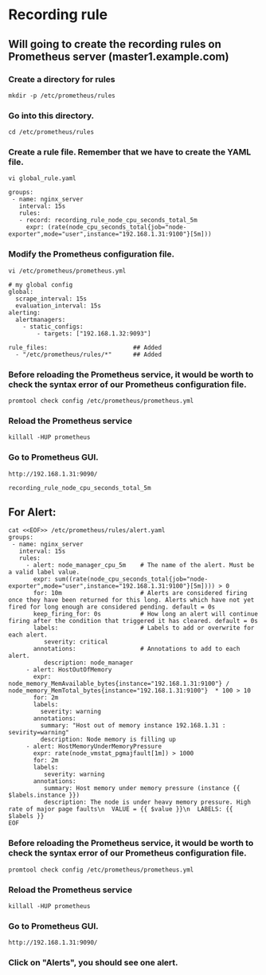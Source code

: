# Recording rule

## Will going to create the recording rules on Prometheus server (master1.example.com)

### Create a directory for rules
```
mkdir -p /etc/prometheus/rules
```
### Go into this directory.
```
cd /etc/prometheus/rules
```
### Create a rule file. Remember that we have to create the YAML file.
```
vi global_rule.yaml
```
```
groups:
 - name: nginx_server
   interval: 15s
   rules:
   - record: recording_rule_node_cpu_seconds_total_5m
     expr: (rate(node_cpu_seconds_total{job="node-exporter",mode="user",instance="192.168.1.31:9100"}[5m]))
```

### Modify the Prometheus configuration file.

```
vi /etc/prometheus/prometheus.yml
```
```
# my global config
global:
  scrape_interval: 15s 
  evaluation_interval: 15s 
alerting:
  alertmanagers:
    - static_configs:
        - targets: ["192.168.1.32:9093"]

rule_files:                        ## Added
  - "/etc/prometheus/rules/*"      ## Added
```
### Before reloading the Prometheus service, it would be worth to check the syntax error of our Prometheus configuration file.
```
promtool check config /etc/prometheus/prometheus.yml
```

### Reload the Prometheus service
```
killall -HUP prometheus
```
### Go to Prometheus GUI.
```
http://192.168.1.31:9090/
```

```
recording_rule_node_cpu_seconds_total_5m
```


## For Alert:

```
cat <<EOF>> /etc/prometheus/rules/alert.yaml 
groups:
 - name: nginx_server
   interval: 15s
   rules:
     - alert: node_manager_cpu_5m    # The name of the alert. Must be a valid label value.
       expr: sum((rate(node_cpu_seconds_total{job="node-exporter",mode="user",instance="192.168.1.31:9100"}[5m]))) > 0
       for: 10m                      # Alerts are considered firing once they have been returned for this long. Alerts which have not yet fired for long enough are considered pending. default = 0s
       keep_firing_for: 0s           # How long an alert will continue firing after the condition that triggered it has cleared. default = 0s
       labels:                       # Labels to add or overwrite for each alert.
          severity: critical
       annotations:                  # Annotations to add to each alert.
          description: node_manager
     - alert: HostOutOfMemory
       expr: node_memory_MemAvailable_bytes{instance="192.168.1.31:9100"} / node_memory_MemTotal_bytes{instance="192.168.1.31:9100"}  * 100 > 10
       for: 2m
       labels:
         severity: warning
       annotations:
         summary: "Host out of memory instance 192.168.1.31 : sevirity=warning"
         description: Node memory is filling up 
     - alert: HostMemoryUnderMemoryPressure
       expr: rate(node_vmstat_pgmajfault[1m]) > 1000
       for: 2m
       labels:
          severity: warning
       annotations:
          summary: Host memory under memory pressure (instance {{ $labels.instance }})
          description: The node is under heavy memory pressure. High rate of major page faults\n  VALUE = {{ $value }}\n  LABELS: {{ $labels }}
EOF
```

### Before reloading the Prometheus service, it would be worth to check the syntax error of our Prometheus configuration file.
```
promtool check config /etc/prometheus/prometheus.yml
```

### Reload the Prometheus service
```
killall -HUP prometheus
```
### Go to Prometheus GUI.
```
http://192.168.1.31:9090/
```

### Click on "Alerts", you should see one alert.
